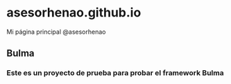 # asesorhenao.github.io
Mi página principal @asesorhenao

## Bulma
### Este es un proyecto de prueba para probar el framework Bulma
